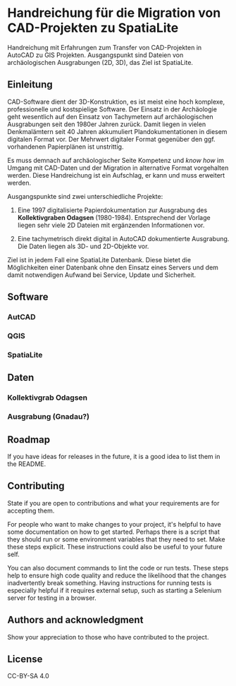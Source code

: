 # Handreichung für die Migration von CAD-Projekten zu SpatiaLite

Handreichung mit Erfahrungen zum Transfer von CAD-Projekten in AutoCAD zu GIS Projekten. Ausgangspunkt sind Dateien von archäologischen Ausgrabungen (2D, 3D), das Ziel ist SpatiaLite. 

## Einleitung

CAD-Software dient der 3D-Konstruktion, es ist meist eine hoch komplexe, professionelle und kostspielige Software. Der Einsatz in der Archäologie geht wesentlich auf den Einsatz von Tachymetern auf archäologischen Ausgrabungen seit den 1980er Jahren zurück. Damit liegen in vielen Denkmalämtern seit 40 Jahren akkumuliert Plandokumentationen in diesem digitalen Format vor. Der Mehrwert digitaler Format gegenüber den ggf. vorhandenen Papierplänen ist unstrittig. 

Es muss demnach auf archäologischer Seite Kompetenz und *know how* im Umgang mit CAD-Daten und der Migration in alternative Format vorgehalten werden. Diese Handreichung ist ein Aufschlag, er kann und muss erweitert werden.

Ausgangspunkte sind zwei unterschiedliche Projekte:

 1. Eine 1997 digitalisierte Papierdokumentation zur Ausgrabung des **Kollektivgraben Odagsen** (1980-1984). Entsprechend der Vorlage liegen sehr viele 2D Dateien mit ergänzenden Informationen vor.

 2. Eine tachymetrisch direkt digital in AutoCAD dokumentierte Ausgrabung. Die Daten liegen als 3D- und 2D-Objekte vor.
 
Ziel ist in jedem Fall eine SpatiaLite Datenbank. Diese bietet die Möglichkeiten einer Datenbank ohne den Einsatz eines Servers und dem damit notwendigen Aufwand bei Service, Update und Sicherheit. 

## Software

### AutCAD

### QGIS

### SpatiaLite

## Daten

### Kollektivgrab Odagsen

### Ausgrabung (Gnadau?)


## Roadmap
If you have ideas for releases in the future, it is a good idea to list them in the README.

## Contributing
State if you are open to contributions and what your requirements are for accepting them.

For people who want to make changes to your project, it's helpful to have some documentation on how to get started. Perhaps there is a script that they should run or some environment variables that they need to set. Make these steps explicit. These instructions could also be useful to your future self.

You can also document commands to lint the code or run tests. These steps help to ensure high code quality and reduce the likelihood that the changes inadvertently break something. Having instructions for running tests is especially helpful if it requires external setup, such as starting a Selenium server for testing in a browser.

## Authors and acknowledgment
Show your appreciation to those who have contributed to the project.

## License
CC-BY-SA 4.0
